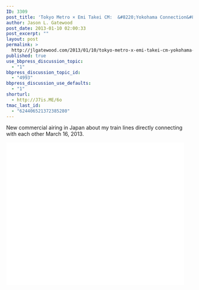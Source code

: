```yaml
---
ID: 3309
post_title: 'Tokyo Metro × Emi Takei CM:  &#8220;Yokohama Connection&#8221;'
author: Jason L. Gatewood
post_date: 2013-01-10 02:00:33
post_excerpt: ""
layout: post
permalink: >
  http://jlgatewood.com/2013/01/10/tokyo-metro-x-emi-takei-cm-yokohama-connection/
published: true
use_bbpress_discussion_topic:
  - "1"
bbpress_discussion_topic_id:
  - "4993"
bbpress_discussion_use_defaults:
  - "1"
shorturl:
  - http://J7is.ME/6o
tmac_last_id:
  - "624406521372385280"
---
```

New commercial airing in Japan about my train lines directly connecting with each other March 16, 2013.

<object width="480" height="385" classid="clsid:d27cdb6e-ae6d-11cf-96b8-444553540000" codebase="http://download.macromedia.com/pub/shockwave/cabs/flash/swflash.cab#version=6,0,40,0"><param name="allowFullScreen" value="true" /><param name="allowscriptaccess" value="always" /><param name="src" value="https://www.youtube.com/v/8iH6XhiNIxk" /><param name="allowfullscreen" value="true" /><embed width="480" height="385" type="application/x-shockwave-flash" src="https://www.youtube.com/v/8iH6XhiNIxk" allowFullScreen="true" allowscriptaccess="always" allowfullscreen="true" /></object>